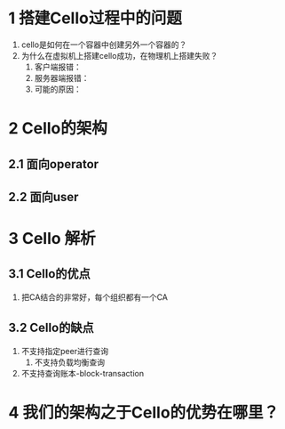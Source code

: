 # 1 搭建Cello过程中的问题

1. cello是如何在一个容器中创建另外一个容器的？
2. 为什么在虚拟机上搭建cello成功，在物理机上搭建失败？
   1. 客户端报错：
   2. 服务器端报错：
   3. 可能的原因：

# 2 Cello的架构

<!--画一下架构图-->

## 2.1 面向operator

## 2.2 面向user

# 3 Cello 解析

## 3.1 Cello的优点

1. 把CA结合的非常好，每个组织都有一个CA

## 3.2 Cello的缺点

1. 不支持指定peer进行查询
   1. 不支持负载均衡查询
2. 不支持查询账本-block-transaction



# 4 我们的架构之于Cello的优势在哪里？